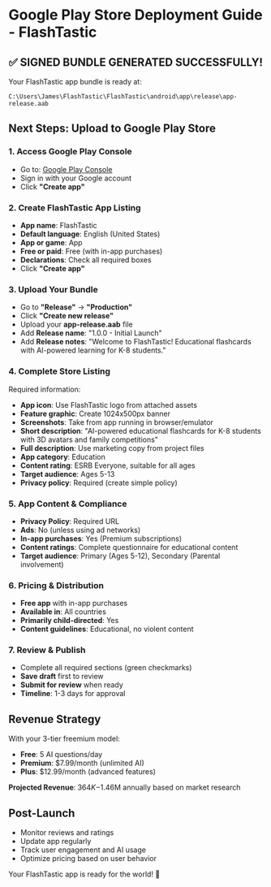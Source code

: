 # Google Play Store Deployment Guide - FlashTastic

## ✅ SIGNED BUNDLE GENERATED SUCCESSFULLY!

Your FlashTastic app bundle is ready at:
```
C:\Users\James\FlashTastic\FlashTastic\android\app\release\app-release.aab
```

## Next Steps: Upload to Google Play Store

### 1. Access Google Play Console
- Go to: [Google Play Console](https://play.google.com/console/)
- Sign in with your Google account
- Click **"Create app"**

### 2. Create FlashTastic App Listing
- **App name**: FlashTastic
- **Default language**: English (United States)
- **App or game**: App
- **Free or paid**: Free (with in-app purchases)
- **Declarations**: Check all required boxes
- Click **"Create app"**

### 3. Upload Your Bundle
- Go to **"Release"** → **"Production"**
- Click **"Create new release"**
- Upload your **app-release.aab** file
- Add **Release name**: "1.0.0 - Initial Launch"
- Add **Release notes**: "Welcome to FlashTastic! Educational flashcards with AI-powered learning for K-8 students."

### 4. Complete Store Listing
Required information:
- **App icon**: Use FlashTastic logo from attached assets
- **Feature graphic**: Create 1024x500px banner
- **Screenshots**: Take from app running in browser/emulator
- **Short description**: "AI-powered educational flashcards for K-8 students with 3D avatars and family competitions"
- **Full description**: Use marketing copy from project files
- **App category**: Education
- **Content rating**: ESRB Everyone, suitable for all ages
- **Target audience**: Ages 5-13
- **Privacy policy**: Required (create simple policy)

### 5. App Content & Compliance
- **Privacy Policy**: Required URL
- **Ads**: No (unless using ad networks)
- **In-app purchases**: Yes (Premium subscriptions)
- **Content ratings**: Complete questionnaire for educational content
- **Target audience**: Primary (Ages 5-12), Secondary (Parental involvement)

### 6. Pricing & Distribution
- **Free app** with in-app purchases
- **Available in**: All countries
- **Primarily child-directed**: Yes
- **Content guidelines**: Educational, no violent content

### 7. Review & Publish
- Complete all required sections (green checkmarks)
- **Save draft** first to review
- **Submit for review** when ready
- **Timeline**: 1-3 days for approval

## Revenue Strategy
With your 3-tier freemium model:
- **Free**: 5 AI questions/day
- **Premium**: $7.99/month (unlimited AI)
- **Plus**: $12.99/month (advanced features)

**Projected Revenue**: $364K-$1.46M annually based on market research

## Post-Launch
- Monitor reviews and ratings
- Update app regularly
- Track user engagement and AI usage
- Optimize pricing based on user behavior

Your FlashTastic app is ready for the world! 🚀